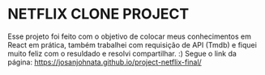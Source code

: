 <h1>NETFLIX CLONE PROJECT</h1>

Esse projeto foi feito com o objetivo de colocar meus conhecimentos em React em prática, também trabalhei com requisição de API (Tmdb) e fiquei muito feliz com o resuldado e resolvi compartilhar. :)
Segue o link da página: https://josanjohnata.github.io/project-netflix-final/
